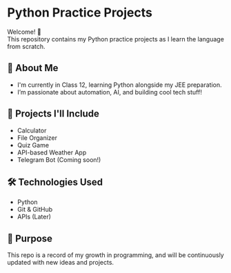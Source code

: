 # Python Practice Projects

Welcome! 👋  
This repository contains my Python practice projects as I learn the language from scratch.

## 🌱 About Me
- I'm currently in Class 12, learning Python alongside my JEE preparation.
- I’m passionate about automation, AI, and building cool tech stuff!

## 📁 Projects I'll Include
- Calculator
- File Organizer
- Quiz Game
- API-based Weather App
- Telegram Bot (Coming soon!)

## 🛠️ Technologies Used
- Python
- Git & GitHub
- APIs (Later)

## 📌 Purpose
This repo is a record of my growth in programming, and will be continuously updated with new ideas and projects.
